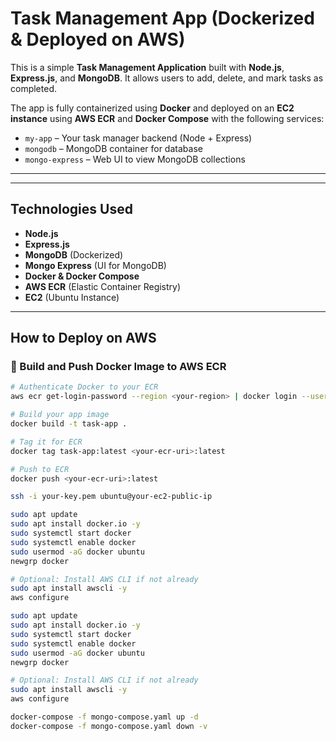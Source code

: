 # Task Management App (Dockerized & Deployed on AWS)

This is a simple **Task Management Application** built with **Node.js**, **Express.js**, and **MongoDB**. It allows users to add, delete, and mark tasks as completed.

The app is fully containerized using **Docker** and deployed on an **EC2 instance** using **AWS ECR** and **Docker Compose** with the following services:

-  `my-app` – Your task manager backend (Node + Express)
- `mongodb` – MongoDB container for database
- `mongo-express` – Web UI to view MongoDB collections

---

---

## Technologies Used

- **Node.js**
- **Express.js**
- **MongoDB** (Dockerized)
- **Mongo Express** (UI for MongoDB)
- **Docker & Docker Compose**
- **AWS ECR** (Elastic Container Registry)
- **EC2** (Ubuntu Instance)

---

## How to Deploy on AWS

### 🐳 Build and Push Docker Image to AWS ECR

```bash
# Authenticate Docker to your ECR
aws ecr get-login-password --region <your-region> | docker login --username AWS --password-stdin <your-account-id>.dkr.ecr.<your-region>.amazonaws.com

# Build your app image
docker build -t task-app .

# Tag it for ECR
docker tag task-app:latest <your-ecr-uri>:latest

# Push to ECR
docker push <your-ecr-uri>:latest

ssh -i your-key.pem ubuntu@your-ec2-public-ip

sudo apt update
sudo apt install docker.io -y
sudo systemctl start docker
sudo systemctl enable docker
sudo usermod -aG docker ubuntu
newgrp docker

# Optional: Install AWS CLI if not already
sudo apt install awscli -y
aws configure

sudo apt update
sudo apt install docker.io -y
sudo systemctl start docker
sudo systemctl enable docker
sudo usermod -aG docker ubuntu
newgrp docker

# Optional: Install AWS CLI if not already
sudo apt install awscli -y
aws configure

docker-compose -f mongo-compose.yaml up -d
docker-compose -f mongo-compose.yaml down -v

```


